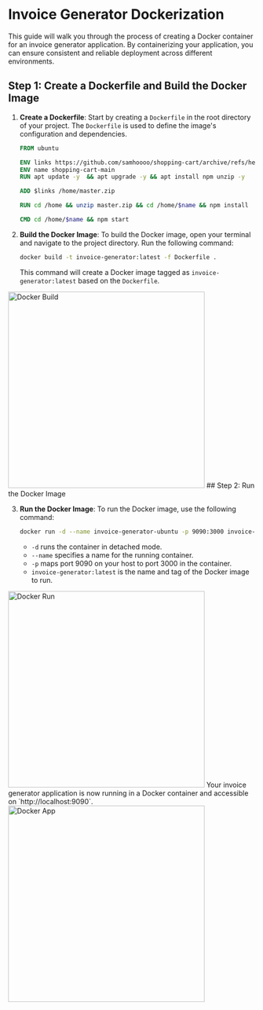 # Invoice Generator Dockerization

This guide will walk you through the process of creating a Docker container for an invoice generator application. By containerizing your application, you can ensure consistent and reliable deployment across different environments.

## Step 1: Create a Dockerfile and Build the Docker Image

1. **Create a Dockerfile**: Start by creating a `Dockerfile` in the root directory of your project. The `Dockerfile` is used to define the image's configuration and dependencies.

    ```Dockerfile
	FROM ubuntu

	ENV links https://github.com/samhoooo/shopping-cart/archive/refs/heads/main.zip
	ENV name shopping-cart-main
	RUN apt update -y  && apt upgrade -y && apt install npm unzip -y

	ADD $links /home/master.zip

	RUN cd /home && unzip master.zip && cd /home/$name && npm install

	CMD cd /home/$name && npm start

    ```
2. **Build the Docker Image**: To build the Docker image, open your terminal and navigate to the project directory. Run the following command:

    ```bash
    docker build -t invoice-generator:latest -f Dockerfile .
    ```

    This command will create a Docker image tagged as `invoice-generator:latest` based on the `Dockerfile`.

<img src="/home/vivek/Pictures/docker_Build.png" alt="Docker Build" width="400" />
## Step 2: Run the Docker Image

3. **Run the Docker Image**: To run the Docker image, use the following command:

    ```bash
    docker run -d --name invoice-generator-ubuntu -p 9090:3000 invoice-generator:latest
    ```

    - `-d` runs the container in detached mode.
    - `--name` specifies a name for the running container.
    - `-p` maps port 9090 on your host to port 3000 in the container.
    - `invoice-generator:latest` is the name and tag of the Docker image to run.

<img src="/home/vivek/Pictures/docker_run.png" alt="Docker Run" width="400" />
    Your invoice generator application is now running in a Docker container and accessible on `http://localhost:9090`.

<img src="/home/vivek/Pictures/React_APp.png" alt="Docker App" width="400" />
